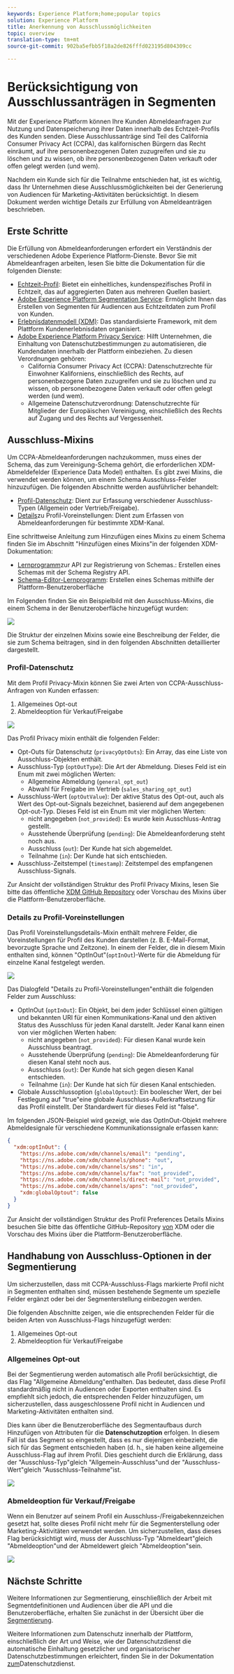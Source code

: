 ```yaml
---
keywords: Experience Platform;home;popular topics
solution: Experience Platform
title: Anerkennung von Ausschlussmöglichkeiten
topic: overview
translation-type: tm+mt
source-git-commit: 902ba5efbb5f18a2de826fffd023195d804309cc

---
```



# Berücksichtigung von Ausschlussanträgen in Segmenten

Mit der Experience Platform können Ihre Kunden Abmeldeanfragen zur Nutzung und Datenspeicherung ihrer Daten innerhalb des Echtzeit-Profils des Kunden senden. Diese Ausschlussanträge sind Teil des California Consumer Privacy Act (CCPA), das kalifornischen Bürgern das Recht einräumt, auf ihre personenbezogenen Daten zuzugreifen und sie zu löschen und zu wissen, ob ihre personenbezogenen Daten verkauft oder offen gelegt werden (und wem).

Nachdem ein Kunde sich für die Teilnahme entschieden hat, ist es wichtig, dass Ihr Unternehmen diese Ausschlussmöglichkeiten bei der Generierung von Audiencen für Marketing-Aktivitäten berücksichtigt. In diesem Dokument werden wichtige Details zur Erfüllung von Abmeldeanträgen beschrieben.

## Erste Schritte

Die Erfüllung von Abmeldeanforderungen erfordert ein Verständnis der verschiedenen Adobe Experience Platform-Dienste. Bevor Sie mit Abmeldeanfragen arbeiten, lesen Sie bitte die Dokumentation für die folgenden Dienste:

- [Echtzeit-Profil](../profile/home.md): Bietet ein einheitliches, kundenspezifisches Profil in Echtzeit, das auf aggregierten Daten aus mehreren Quellen basiert.
- [Adobe Experience Platform Segmentation Service](./home.md): Ermöglicht Ihnen das Erstellen von Segmenten für Audiencen aus Echtzeitdaten zum Profil von Kunden.
- [Erlebnisdatenmodell (XDM)](../xdm/home.md): Das standardisierte Framework, mit dem Plattform Kundenerlebnisdaten organisiert.
- [Adobe Experience Platform Privacy Service](../privacy-service/home.md): Hilft Unternehmen, die Einhaltung von Datenschutzbestimmungen zu automatisieren, die Kundendaten innerhalb der Plattform einbeziehen. Zu diesen Verordnungen gehören:
   - California Consumer Privacy Act (CCPA): Datenschutzrechte für Einwohner Kaliforniens, einschließlich des Rechts, auf personenbezogene Daten zuzugreifen und sie zu löschen und zu wissen, ob personenbezogene Daten verkauft oder offen gelegt werden (und wem).
   - Allgemeine Datenschutzverordnung: Datenschutzrechte für Mitglieder der Europäischen Vereinigung, einschließlich des Rechts auf Zugang und des Rechts auf Vergessenheit.

## Ausschluss-Mixins

Um CCPA-Abmeldeanforderungen nachzukommen, muss eines der Schema, das zum Vereinigung-Schema gehört, die erforderlichen XDM-Abmeldefelder (Experience Data Model) enthalten. Es gibt zwei Mixins, die verwendet werden können, um einem Schema Ausschluss-Felder hinzuzufügen. Die folgenden Abschnitte werden ausführlicher behandelt:

- [Profil-Datenschutz](#profile-privacy): Dient zur Erfassung verschiedener Ausschluss-Typen (Allgemein oder Vertrieb/Freigabe).
- [Details](#profile-preferences-details)zu Profil-Voreinstellungen: Dient zum Erfassen von Abmeldeanforderungen für bestimmte XDM-Kanal.

Eine schrittweise Anleitung zum Hinzufügen eines Mixins zu einem Schema finden Sie im Abschnitt &quot;Hinzufügen eines Mixins&quot;in der folgenden XDM-Dokumentation:
- [Lernprogramm](../xdm/api/getting-started.md)zur API zur Registrierung von Schemas.: Erstellen eines Schemas mit der Schema Registry API.
- [Schema-Editor-Lernprogramm](../xdm/tutorials/create-schema-ui.md): Erstellen eines Schemas mithilfe der Plattform-Benutzeroberfläche

Im Folgenden finden Sie ein Beispielbild mit den Ausschluss-Mixins, die einem Schema in der Benutzeroberfläche hinzugefügt wurden:

![](images/opt-outs/opt-out-mixins-user-interface.png)

Die Struktur der einzelnen Mixins sowie eine Beschreibung der Felder, die sie zum Schema beitragen, sind in den folgenden Abschnitten detaillierter dargestellt.

### Profil-Datenschutz

Mit dem Profil Privacy-Mixin können Sie zwei Arten von CCPA-Ausschluss-Anfragen von Kunden erfassen:

1. Allgemeines Opt-out
2. Abmeldeoption für Verkauf/Freigabe

![](images/opt-outs/profile-privacy.png)

Das Profil Privacy mixin enthält die folgenden Felder:

- Opt-Outs für Datenschutz (`privacyOptOuts`): Ein Array, das eine Liste von Ausschluss-Objekten enthält.
- Ausschluss-Typ (`optOutType`): Die Art der Abmeldung. Dieses Feld ist ein Enum mit zwei möglichen Werten:
   - Allgemeine Abmeldung (`general_opt_out`)
   - Abwahl für Freigabe im Vertrieb (`sales_sharing_opt_out`)
- Ausschluss-Wert (`optOutValue`): Der aktive Status des Opt-out, auch als Wert des Opt-out-Signals bezeichnet, basierend auf dem angegebenen Opt-out-Typ. Dieses Feld ist ein Enum mit vier möglichen Werten:
   - nicht angegeben (`not_provided`): Es wurde kein Ausschluss-Antrag gestellt.
   - Ausstehende Überprüfung (`pending`): Die Abmeldeanforderung steht noch aus.
   - Ausschluss (`out`): Der Kunde hat sich abgemeldet.
   - Teilnahme (`in`): Der Kunde hat sich entschieden.
- Ausschluss-Zeitstempel (`timestamp`): Zeitstempel des empfangenen Ausschluss-Signals.

Zur Ansicht der vollständigen Struktur des Profil Privacy Mixins, lesen Sie bitte das öffentliche [XDM GitHub Repository](https://github.com/adobe/xdm/blob/master/schemas/context/profile-privacy.schema.json) oder Vorschau des Mixins über die Plattform-Benutzeroberfläche.

### Details zu Profil-Voreinstellungen

Das Profil Voreinstellungsdetails-Mixin enthält mehrere Felder, die Voreinstellungen für Profil des Kunden darstellen (z. B. E-Mail-Format, bevorzugte Sprache und Zeitzone). In einem der Felder, die in diesem Mixin enthalten sind, können &quot;OptInOut&quot;(`optInOut`)-Werte für die Abmeldung für einzelne Kanal festgelegt werden.

![](images/opt-outs/profile-preferences-details.png)

Das Dialogfeld &quot;Details zu Profil-Voreinstellungen&quot;enthält die folgenden Felder zum Ausschluss:

- OptInOut (`optInOut`): Ein Objekt, bei dem jeder Schlüssel einen gültigen und bekannten URI für einen Kommunikations-Kanal und den aktiven Status des Ausschluss für jeden Kanal darstellt. Jeder Kanal kann einen von vier möglichen Werten haben:
   - nicht angegeben (`not_provided`): Für diesen Kanal wurde kein Ausschluss beantragt.
   - Ausstehende Überprüfung (`pending`): Die Abmeldeanforderung für diesen Kanal steht noch aus.
   - Ausschluss (`out`): Der Kunde hat sich gegen diesen Kanal entschieden.
   - Teilnahme (`in`): Der Kunde hat sich für diesen Kanal entschieden.
- Globale Ausschlussoption (`globalOptout`): Ein boolescher Wert, der bei Festlegung auf &quot;true&quot;eine globale Ausschluss-Außerkraftsetzung für das Profil einstellt. Der Standardwert für dieses Feld ist &quot;false&quot;.

Im folgenden JSON-Beispiel wird gezeigt, wie das OptInOut-Objekt mehrere Abmeldesignale für verschiedene Kommunikationssignale erfassen kann:

```json
{
  "xdm:optInOut": {
    "https://ns.adobe.com/xdm/channels/email": "pending",
    "https://ns.adobe.com/xdm/channels/phone": "out",
    "https://ns.adobe.com/xdm/channels/sms": "in",
    "https://ns.adobe.com/xdm/channels/fax": "not_provided",
    "https://ns.adobe.com/xdm/channels/direct-mail": "not_provided",
    "https://ns.adobe.com/xdm/channels/apns": "not_provided",
    "xdm:globalOptout": false
  }
}
```

Zur Ansicht der vollständigen Struktur des Profil Preferences Details Mixins besuchen Sie bitte das öffentliche GitHub-Repository [von](https://github.com/adobe/xdm/blob/master/schemas/context/profile-preferences-details.schema.json) XDM oder die Vorschau des Mixins über die Plattform-Benutzeroberfläche.

## Handhabung von Ausschluss-Optionen in der Segmentierung

Um sicherzustellen, dass mit CCPA-Ausschluss-Flags markierte Profil nicht in Segmenten enthalten sind, müssen bestehende Segmente um spezielle Felder ergänzt oder bei der Segmenterstellung einbezogen werden.

Die folgenden Abschnitte zeigen, wie die entsprechenden Felder für die beiden Arten von Ausschluss-Flags hinzugefügt werden:
1. Allgemeines Opt-out
2. Abmeldeoption für Verkauf/Freigabe

### Allgemeines Opt-out

Bei der Segmentierung werden automatisch alle Profil berücksichtigt, die das Flag &quot;Allgemeine Abmeldung&quot;enthalten. Das bedeutet, dass diese Profil standardmäßig nicht in Audiencen oder Exporten enthalten sind. Es empfiehlt sich jedoch, die entsprechenden Felder hinzuzufügen, um sicherzustellen, dass ausgeschlossene Profil nicht in Audiencen und Marketing-Aktivitäten enthalten sind.

Dies kann über die Benutzeroberfläche des Segmentaufbaus durch Hinzufügen von Attributen für die **Datenschutzoption** erfolgen. In diesem Fall ist das Segment so eingestellt, dass es nur diejenigen einbezieht, die sich für das Segment entschieden haben (d. h., sie haben keine allgemeine Ausschluss-Flag auf ihrem Profil. Dies geschieht durch die Erklärung, dass der &quot;Ausschluss-Typ&quot;gleich &quot;Allgemein-Ausschluss&quot;und der &quot;Ausschluss-Wert&quot;gleich &quot;Ausschluss-Teilnahme&quot;ist.

![](images/opt-outs/segment-general-opt-out.png)

### Abmeldeoption für Verkauf/Freigabe

Wenn ein Benutzer auf seinem Profil ein Ausschluss-/Freigabekennzeichen gesetzt hat, sollte dieses Profil nicht mehr für die Segmenterstellung oder Marketing-Aktivitäten verwendet werden. Um sicherzustellen, dass dieses Flag berücksichtigt wird, muss der Ausschluss-Typ &quot;Abmeldeart&quot;gleich &quot;Abmeldeoption&quot;und der Abmeldewert gleich &quot;Abmeldeoption&quot;sein.

![](images/opt-outs/segment-sales-sharing-opt-out.png)

<!-- ### Overriding default exclusions

In some instances, such as building a segment of people who have opted out, it may be necessary to override the default exclusion of opted-out profiles. This override can be done via the API or in the Segment Builder user interface. -->

## Nächste Schritte

Weitere Informationen zur Segmentierung, einschließlich der Arbeit mit Segmentdefinitionen und Audiencen über die API und die Benutzeroberfläche, erhalten Sie zunächst in der Übersicht über die [Segmentierung](./home.md).

Weitere Informationen zum Datenschutz innerhalb der Plattform, einschließlich der Art und Weise, wie der Datenschutzdienst die automatische Einhaltung gesetzlicher und organisatorischer Datenschutzbestimmungen erleichtert, finden Sie in der Dokumentation [zum](../privacy-service/home.md)Datenschutzdienst.
